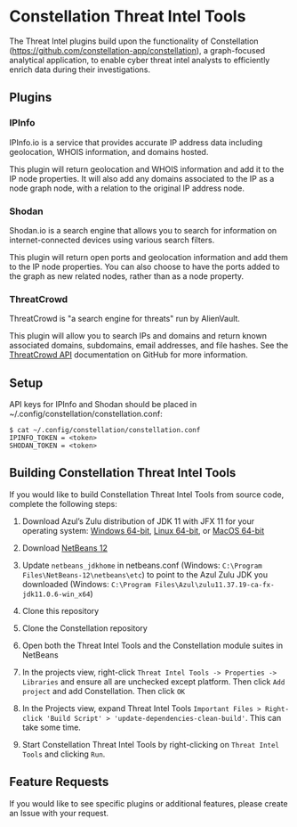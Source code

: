 # Constellation Threat Intel Tools

The Threat Intel plugins build upon the functionality of Constellation (https://github.com/constellation-app/constellation), a graph-focused analytical application, to enable cyber threat intel analysts to efficiently enrich data during their investigations.  
  
## Plugins  

### IPInfo  
  
  IPInfo.io is a service that provides accurate IP address data including geolocation, WHOIS information, and domains hosted. 

  This plugin will return geolocation and WHOIS information and add it to the IP node properties. It will also add any domains associated to the IP as a node graph node, with a relation to the original IP address node.
  
### Shodan  
  Shodan.io is a search engine that allows you to search for information on internet-connected devices using various search filters. 
  
  This plugin will return open ports and geolocation information and add them to the IP node properties. You can also choose to have the ports added to the graph as new related nodes, rather than as a node property.

### ThreatCrowd
  ThreatCrowd is "a search engine for threats" run by AlienVault. 

  This plugin will allow you to search IPs and domains and return known associated domains, subdomains, email addresses, and file hashes. See the [ThreatCrowd API](https://github.com/AlienVault-OTX/ApiV2) documentation on GitHub for more information. 

## Setup  
  
  API keys for IPInfo and Shodan should be placed in ~/.config/constellation/constellation.conf:  
  ```
  $ cat ~/.config/constellation/constellation.conf 
  IPINFO_TOKEN = <token>
  SHODAN_TOKEN = <token>
  ```

## Building Constellation Threat Intel Tools

  If you would like to build Constellation Threat Intel Tools from source code, complete the following steps:
    
  1. Download Azul’s Zulu distribution of JDK 11 with JFX 11 for your operating system: [Windows 64-bit](https://cdn.azul.com/zulu/bin/zulu11.37.19-ca-fx-jdk11.0.6-win_x64.zip), [Linux 64-bit,](https://cdn.azul.com/zulu/bin/zulu11.37.19-ca-fx-jdk11.0.6-linux_x64.tar.gz) or [MacOS 64-bit](https://cdn.azul.com/zulu/bin/zulu11.37.19-ca-fx-jdk11.0.6-macosx_x64.tar.gz)

  2. Download [NetBeans 12](https://netbeans.apache.org/download/nb120/nb120.html)

  3. Update `netbeans_jdkhome` in netbeans.conf (Windows: `C:\Program Files\NetBeans-12\netbeans\etc`) to point to the Azul Zulu JDK you downloaded (Windows: `C:\Program Files\Azul\zulu11.37.19-ca-fx-jdk11.0.6-win_x64`)

  4. Clone this repository

  5. Clone the Constellation repository

  6. Open both the Threat Intel Tools and the Constellation module suites in NetBeans

  7. In the projects view, right-click `Threat Intel Tools -> Properties -> Libraries` and ensure all are unchecked except platform. Then click `Add project` and add Constellation. Then click `OK`

  8. In the Projects view, expand Threat Intel Tools `Important Files > Right-click 'Build Script' > 'update-dependencies-clean-build'`. This can take some time. 

  9. Start Constellation Threat Intel Tools by right-clicking on `Threat Intel Tools` and clicking `Run`.

## Feature Requests
  If you would like to see specific plugins or additional features, please create an Issue with your request. 
